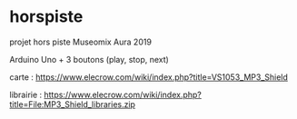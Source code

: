 
# horspiste
projet hors piste Museomix Aura 2019


Arduino Uno + 3 boutons (play, stop, next)

carte : https://www.elecrow.com/wiki/index.php?title=VS1053_MP3_Shield

librairie : https://www.elecrow.com/wiki/index.php?title=File:MP3_Shield_libraries.zip

